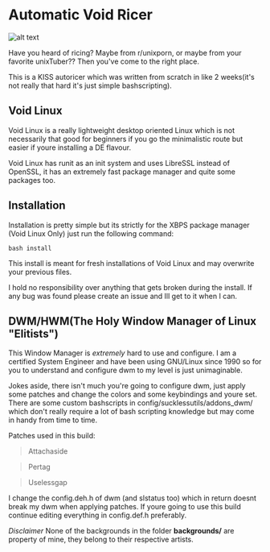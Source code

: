 # Automatic Void Ricer

![alt text](https://github.com/dconixDev/voidrice/blob/config/.otherfiles/Rice.png?raw=true)

Have you heard of ricing? Maybe from r/unixporn, or maybe from your favorite unixTuber?? Then you've come to the right place.

This is a KISS autoricer which was written from scratch in like 2 weeks(it's not really that hard it's just simple bashscripting).

## Void Linux

Void Linux is a really lightweight desktop oriented Linux which is not necessarily that good for beginners if you go the minimalistic route but easier if youre installing a DE flavour.

Void Linux has runit as an init system and uses LibreSSL instead of OpenSSL, it has an extremely fast package manager and quite some packages too.

## Installation

Installation is pretty simple but its strictly for the XBPS package manager (Void Linux Only) just run the following command:

```
bash install
```

This install is meant for fresh installations of Void Linux and may overwrite your previous files.

I hold no responsibility over anything that gets broken during the install. If any bug was found please create an issue and Ill get to it when I can.

## DWM/HWM(The Holy Window Manager of Linux "Elitists")

This Window Manager is *extremely* hard to use and configure. I am a certified System Engineer and have been using GNU/Linux since 1990 so for you to understand and configure dwm to my level is just unimaginable.

Jokes aside, there isn't much you're going to configure dwm, just apply some patches and change the colors and some keybindings and youre set. There are some custom bashscripts in config/sucklessutils/addons\_dwm/ which don't really require a lot of bash scripting knowledge but may come in handy from time to time.

Patches used in this build:
> Attachaside

> Pertag

> Uselessgap

I change the config.deh.h of dwm (and slstatus too) which in return doesnt break my dwm when applying patches. If youre going to use this build continue editing everything in config.def.h preferably.


*Disclaimer* None of the backgrounds in the folder **backgrounds/** are property of mine, they belong to their respective artists.
